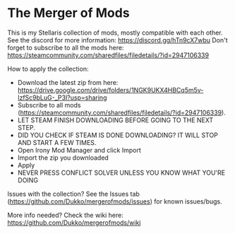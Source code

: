 # The Merger of Mods
This is my Stellaris collection of mods, mostly compatible with each other. See the discord for more information: https://discord.gg/hTn9cX7wbu
Don't forget to subscribe to all the mods here: https://steamcommunity.com/sharedfiles/filedetails/?id=2947106339

How to apply the collection:
- Download the latest zip from here: https://drive.google.com/drive/folders/1NGK9UKX4HBCq5m5v-lzfSc9bLuG-_P3I?usp=sharing
- Subscribe to all mods (https://steamcommunity.com/sharedfiles/filedetails/?id=2947106339). 
- LET STEAM FINISH DOWNLOADING BEFORE GOING TO THE NEXT STEP.
- DID YOU CHECK IF STEAM IS DONE DOWNLOADING? IT WILL STOP AND START A FEW TIMES.
- Open Irony Mod Manager and click Import
- Import the zip you downloaded
- Apply
- NEVER PRESS CONFLICT SOLVER UNLESS YOU KNOW WHAT YOU'RE DOING

Issues with the collection?
See the Issues tab (https://github.com/Dukko/mergerofmods/issues) for known issues/bugs.

More info needed?
Check the wiki here: https://github.com/Dukko/mergerofmods/wiki
